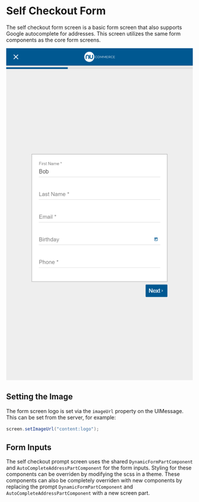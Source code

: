# Self Checkout Form

The self checkout form screen is a basic form screen that also supports Google autocomplete for addresses. This screen utilizes the same form components as the core form screens.

![Self Checkout Loyalty Form](images/self-checkout-loyalty-form.png)

## Setting the Image

The form screen logo is set via the `imageUrl` property on the UIMessage. This can be set from the server, for example:

``` java
screen.setImageUrl("content:logo");
```

## Form Inputs

The self checkout prompt screen uses the shared `DynamicFormPartComponent` and `AutoCompleteAddressPartComponent` for the form inputs. Styling for these components can be overriden by modifying the scss in a theme. These components can also be completely overriden with new components by replacing the prompt `DynamicFormPartComponent` and `AutoCompleteAddressPartComponent` with a new screen part.
